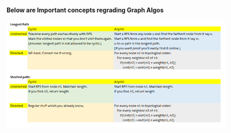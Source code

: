 **Below are Important concepts regrading Graph Algos**

![cheet sheet for graph](https://github.com/pranaynagpure321/dsa_algo/blob/main/graph/Graph_cheet_sheet.png)
